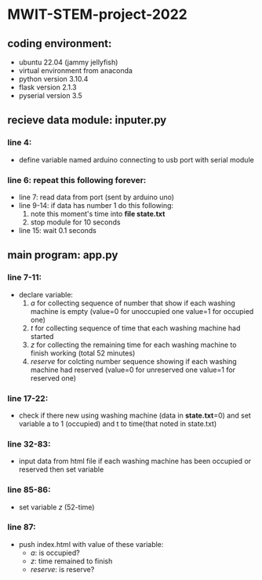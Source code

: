 # MWIT-STEM-project-2022
## coding environment:
- ubuntu 22.04 (jammy jellyfish)
- virtual environment from anaconda
- python version 3.10.4
- flask version 2.1.3
- pyserial version 3.5


## recieve data module: inputer.py

### line 4: 
- define variable named arduino connecting to usb port with serial module
### line 6: repeat this following forever:
- line 7: read data from port (sent by arduino uno)
- line 9-14: if data has number 1 do this following:
  1. note this moment's time into **file state.txt**
  2. stop module for 10 seconds
- line 15: wait 0.1 seconds


## main program: app.py

### line 7-11: 
- declare variable:
  1.  *a* for collecting sequence of number that show if each washing machine is empty (value=0 for unoccupied one value=1 for occupied one)
  2.  *t* for collecting sequence of time that each washing machine had started
  3.  *z* for collecting the remaining time for each washing machine to finish working (total 52 minutes)
  4.  *reserve* for colcting number sequence showing if each washing machine had reserved (value=0 for unreserved one value=1 for reserved one)
### line 17-22:
- check if there new using washing machine (data in **state.txt**=0) and set variable a to 1 (occupied) and t to time(that noted in state.txt)
### line 32-83:
- input data from html file if each washing machine has been occupied or reserved then set variable
### line 85-86:
- set variable *z* (52-time)
### line 87:
- push index.html with value of these variable:
  - *a*: is occupied?
  - *z*: time remained to finish
  - *reserve*: is reserve?

